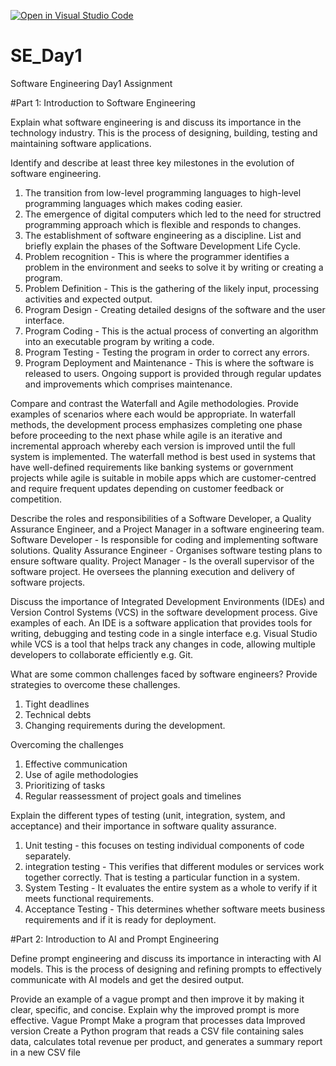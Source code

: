 [![Open in Visual Studio Code](https://classroom.github.com/assets/open-in-vscode-2e0aaae1b6195c2367325f4f02e2d04e9abb55f0b24a779b69b11b9e10269abc.svg)](https://classroom.github.com/online_ide?assignment_repo_id=18453292&assignment_repo_type=AssignmentRepo)
# SE_Day1
Software Engineering Day1 Assignment

#Part 1: Introduction to Software Engineering

Explain what software engineering is and discuss its importance in the technology industry.
This is the process of designing, building, testing and maintaining software applications.

Identify and describe at least three key milestones in the evolution of software engineering.

1. The transition from low-level programming languages to high-level programming languages which makes coding easier.
2. The emergence of digital computers which led to the need for structred programming approach which is flexible and responds to changes.
3. The establishment of software engineering as a discipline.
List and briefly explain the phases of the Software Development Life Cycle.
1. Problem recognition - This is where the programmer identifies a problem in the environment and seeks to solve it by writing or creating a program.
2. Problem Definition - This is the gathering of the likely input, processing activities and expected output.
3. Program Design - Creating detailed designs of the software and the user interface.
4. Program Coding - This is the actual process of converting an algorithm into an executable program by writing a code.
5. Program Testing - Testing the program in order to correct any errors.
6. Program Deployment and Maintenance - This is where the software is released to users. Ongoing support is provided through regular updates and improvements which comprises maintenance.

Compare and contrast the Waterfall and Agile methodologies. Provide examples of scenarios where each would be appropriate.
In waterfall methods, the development process emphasizes completing one phase before proceeding to the next phase while agile is an iterative and incremental approach whereby each version is improved until the full system is implemented.
The waterfall method is best used in systems that have well-defined requirements like banking systems or government projects while agile is suitable in mobile apps which are customer-centred and require frequent updates depending on customer feedback or competition.

Describe the roles and responsibilities of a Software Developer, a Quality Assurance Engineer, and a Project Manager in a software engineering team.
Software Developer -  Is responsible for coding and implementing software solutions.
Quality Assurance Engineer - Organises software testing plans to ensure software quality.
Project Manager - Is the overall supervisor of the software project. He oversees the planning execution and delivery of software projects.

Discuss the importance of Integrated Development Environments (IDEs) and Version Control Systems (VCS) in the software development process. Give examples of each.
An IDE is a software application that provides tools for writing, debugging and testing code in a single interface e.g. Visual Studio while VCS is a tool that helps track any changes in code, allowing multiple developers to collaborate efficiently e.g. Git.

What are some common challenges faced by software engineers? Provide strategies to overcome these challenges.
1. Tight deadlines
2. Technical debts
3. Changing requirements during the development.

Overcoming the challenges
1. Effective communication
2. Use of agile methodologies
3. Prioritizing of tasks
4. Regular reassessment of project goals and timelines
   
Explain the different types of testing (unit, integration, system, and acceptance) and their importance in software quality assurance.
1. Unit testing - this focuses on testing individual components of code separately.
2. integration testing - This verifies that different modules or services work together correctly. That is testing a particular function in a system.
3. System Testing - It evaluates the entire system as a whole to verify if it meets functional requirements.
4. Acceptance Testing - This determines whether software meets business requirements and if it is ready for deployment.

#Part 2: Introduction to AI and Prompt Engineering


Define prompt engineering and discuss its importance in interacting with AI models.
This is the process of designing and refining prompts to effectively communicate with AI models and get the desired output.

Provide an example of a vague prompt and then improve it by making it clear, specific, and concise. Explain why the improved prompt is more effective.
Vague Prompt
Make a program that processes data
Improved version
Create a Python program that reads a CSV file containing sales data, calculates total revenue per product, and generates a summary report in a new CSV file
